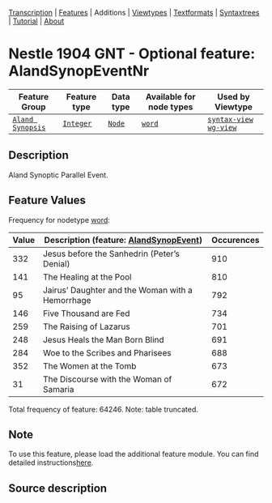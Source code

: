 <a name="start"></a>
<div class="hidden-content"><a href="../transcription.md">Transcription</a> | <a href="README.md#start">Features</a> | Additions | <a href="../viewtypes.md#start">Viewtypes</a> | <a href="../textformats.md#start">Textformats</a> |  <a href="../syntaxtrees.md#start">Syntaxtrees</a> | <a href="../tutorial/README.md#start">Tutorial</a>  | <a href="../about.md#start">About</a></div>

# Nestle 1904 GNT - Optional feature: AlandSynopEventNr

Feature Group | Feature type |Data type |Available for node types | Used by Viewtype 
---|---|---|---|---
[`Aland Synopsis`](featuresbyfeaturegroup.md#aland-synoptics)|[`Integer`](featuresbydatatype.md#integer)|[`Node`](featuresbynodetype.md#node)| [`word`](featuresbynodetype.md#word) |[`syntax-view`](../syntax-view.md#start) [`wg-view`](../wg-view.md#start) 

## Description

Aland Synoptic Parallel Event.

## Feature Values

Frequency for nodetype [word](featuresbynodetype.md#word):

Value| Description (feature: [AlandSynopEvent](AlandSynopEvent.md#start))|Occurences
---|---|--
332|Jesus before the Sanhedrin (Peter’s Denial)|910
141|The Healing at the Pool|810
95|Jairus’ Daughter and the Woman with a Hemorrhage|792
146|Five Thousand are Fed|734
259|The Raising of Lazarus|701
248|Jesus Heals the Man Born Blind|691
284|Woe to the Scribes and Pharisees|688
352|The Women at the Tomb|673
31|The Discourse with the Woman of Samaria|672

Total frequency of feature: 64246. Note: table truncated.

## Note

To use this feature, please load the additional feature module. You can find detailed instructions[here](README.md#adding-the-features).

## Source description
 